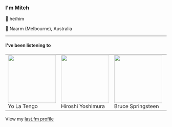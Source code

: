 <article><h3>I&#x27;m Mitch</h3><section><p>👨 he/him</p><p>📍 Naarm (Melbourne), Australia</p></section><hr/><section><h4>I&#x27;ve been listening to</h4><table><tbody><td><img src="https://lastfm.freetls.fastly.net/i/u/174s/a073ac85e2fb427e99cb2d154af8935b.png" height="150px" alt="" role="presentation"/><br/>Yo La Tengo</td><td><img src="https://lastfm.freetls.fastly.net/i/u/174s/b7313f329ac71e4357e36ec3aef3c661.png" height="150px" alt="" role="presentation"/><br/>Hiroshi Yoshimura</td><td><img src="https://lastfm.freetls.fastly.net/i/u/174s/03426c63f1f44b53cb6ea5745ec08cda.png" height="150px" alt="" role="presentation"/><br/>Bruce Springsteen</td><td><img src="https://lastfm.freetls.fastly.net/i/u/174s/49baf6d837f2c70f2ec3ee89acc3b996.png" height="150px" alt="" role="presentation"/><br/>Oklou</td><td><img src="https://lastfm.freetls.fastly.net/i/u/174s/349d64820e124b77cb5275ab03042693.png" height="150px" alt="" role="presentation"/><br/>Fleetwood Mac</td></tbody></table><span>View my <a href="https://www.last.fm/user/my-slab">last.fm profile</a></span></section></article>